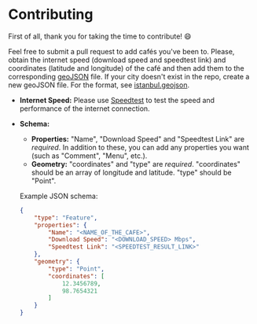 # Contributing

First of all, thank you for taking the time to contribute! 😄

Feel free to submit a pull request to add cafés you've been to. Please, obtain the internet speed (download speed and speedtest link) and coordinates (latitude and longitude) of the café and then add them to the corresponding [geoJSON](http://geojson.org/geojson-spec.html) file. If your city doesn't exist in the repo, create a new geoJSON file. For the format, see [istanbul.geojson](istanbul.geojson).

- **Internet Speed:** Please use [Speedtest](https://www.speedtest.net) to test the speed and performance of the internet connection.
- **Schema:**
    - **Properties:**  "Name", "Download Speed" and "Speedtest Link" are *required*. In addition to these, you can add any properties you want (such as "Comment", "Menu", etc.).
    - **Geometry:** "coordinates" and "type" are *required*. "coordinates" should be an array of longitude and latitude. "type" should be "Point".

    Example JSON schema:
    ```json
    {
        "type": "Feature",
        "properties": {
            "Name": "<NAME_OF_THE_CAFE>",
            "Download Speed": "<DOWNLOAD_SPEED> Mbps",
            "Speedtest Link": "<SPEEDTEST_RESULT_LINK>"
        },
        "geometry": {
            "type": "Point",
            "coordinates": [
                12.3456789,
                98.7654321
            ]
        }
    }
    ```
